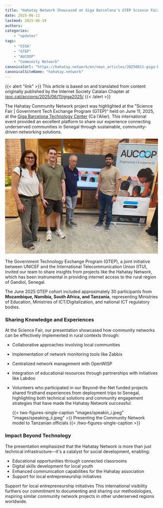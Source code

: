 ```yaml
---
title: "Hahatay Network Showcased at Giga Barcelona's GTEP Science Fair"
date: 2025-06-11
lastmod: 2025-06-19
authors: 
categories:
    - "updates"
tags:
    - "GIGA"
    - "GTEP"
    - "AUCOOP"
    - "Community Network"
canonicalUrl: "https://hahatay.network/en/news_articles/20250611-giga-barcelona/"
canonicalSiteName: "hahatay.network"
---
```


{{< alert "link" >}}
This article is based on and translated from content originally published by the Internet Society Catalan Chapter at [isoc.cat/accions/2025/06/11/giga2025/](https://www.isoc.cat/accions/2025/06/11/giga2025/)
{{< /alert >}}

The Hahatay Community Network project was highlighted at the "Science Fair | Government Tech Exchange Program (GTEP)" held on June 11, 2025, at the [Giga Barcelona Technology Center](https://giga.global/) (Ca l'Alier). This international event provided an excellent platform to share our experience connecting underserved communities in Senegal through sustainable, community-driven networking solutions.

![aucoop.jpeg](images/aucoop.jpeg "AUCOOP team before the presentation starts")

The Government Technology Exchange Program (GTEP), a joint initiative between UNICEF and the International Telecommunication Union (ITU), invited our team to share insights from projects like the Hahatay Network, which has been instrumental in providing internet access to the rural region of Gandiol, Senegal.

The June 2025 GTEP cohort included approximately 30 participants from **Mozambique, Namibia, South Africa, and Tanzania**, representing Ministries of Education, Ministries of ICT/Digitalization, and national ICT regulatory bodies.

### Sharing Knowledge and Experiences

At the Science Fair, our presentation showcased how community networks can be effectively implemented in rural contexts through:

- Collaborative approaches involving local communities
- Implementation of network monitoring tools like Zabbix
- Centralized network management with OpenWISP
- Integration of educational resources through partnerships with initiatives like Labdoo
- Volunteers who participated in our Beyond-the-Net funded projects shared firsthand experiences from deployment trips to Senegal, highlighting both technical solutions and community engagement strategies that have made the Hahatay Network successful.

  {{< two-figures-single-caption "images/speakin_i.jpeg" "images/speaking_ii.jpeg" >}}
  Presenting the Community Network model to Tanzanian officials
  {{< /two-figures-single-caption >}}



### Impact Beyond Technology

The presentation emphasized that the Hahatay Network is more than just technical infrastructure—it's a catalyst for social development, enabling:

- Educational opportunities through connected classrooms
- Digital skills development for local youth
- Enhanced communication capabilities for the Hahatay association
- Support for local entrepreneurship initiatives

Support for local entrepreneurship initiatives
This international visibility furthers our commitment to documenting and sharing our methodologies, inspiring similar community network projects in other underserved regions worldwide.
